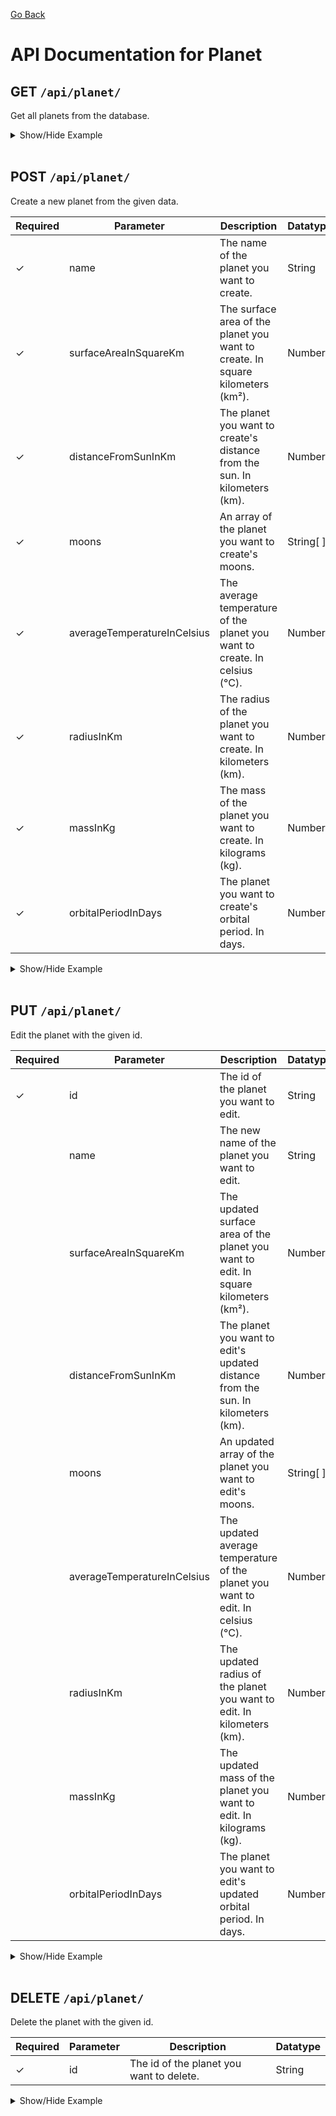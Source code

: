 [Go Back](./README.md)

# API Documentation for Planet

## GET `/api/planet/`

Get all planets from the database.

<details>
<summary>Show/Hide Example</summary>

Send a GET request to `/api/planet/`:

Response:

```json
{
	"success": true,
	"error": "",
	"data": [
		{
			"name": "Mars",
			"surfaceAreaInSquareKm": 1448000000,
			"distanceFromSunInKm": 211130000,
			"moons": ["Phobos", "Deimos"],
			"averageTemperatureInCelsius": -60,
			"radiusInKm": 3389,
			"massInKg": 6.39e23,
			"orbitalPeriodInDays": 686,
			"_id": "6268416474fd7ab3f2cfeb85",
			"__v": 0
		},
		{
			"_id": "6268481074fd7ab3f2cfeb8d",
			"name": "Earth",
			"surfaceAreaInSquareKm": 510100000,
			"distanceFromSunInKm": 150550000,
			"moons": ["Luna"],
			"averageTemperatureInCelsius": 15,
			"radiusInKm": 6378,
			"massInKg": 5.9722e24,
			"orbitalPeriodInDays": 365,
			"__v": 0
		}
	]
}
```

</details>
<br>

## POST `/api/planet/`

Create a new planet from the given data.

| Required | Parameter                   | Description                                                                    | Datatype  |
| -------- | --------------------------- | ------------------------------------------------------------------------------ | --------- |
| ✓        | name                        | The name of the planet you want to create.                                     | String    |
| ✓        | surfaceAreaInSquareKm       | The surface area of the planet you want to create. In square kilometers (km²). | Number    |
| ✓        | distanceFromSunInKm         | The planet you want to create's distance from the sun. In kilometers (km).     | Number    |
| ✓        | moons                       | An array of the planet you want to create's moons.                             | String[ ] |
| ✓        | averageTemperatureInCelsius | The average temperature of the planet you want to create. In celsius (°C).     | Number    |
| ✓        | radiusInKm                  | The radius of the planet you want to create. In kilometers (km).               | Number    |
| ✓        | massInKg                    | The mass of the planet you want to create. In kilograms (kg).                  | Number    |
| ✓        | orbitalPeriodInDays         | The planet you want to create's orbital period. In days.                       | Number    |

<details>
<summary>Show/Hide Example</summary>

Send a POST request to `/api/planet/` with the following body:

```json
{
	"name": "Mars",
	"surfaceAreaInSquareKm": 1448000000,
	"distanceFromSunInKm": 211130000,
	"moons": ["Phobos", "Deimos"],
	"averageTemperatureInCelsius": -60,
	"radiusInKm": 3389,
	"massInKg": 6.39e23,
	"orbitalPeriodInDays": 686
}
```

Response:

```json
{
	"success": true,
	"error": "",
	"data": {
		"name": "Mars",
		"surfaceAreaInSquareKm": 1448000000,
		"distanceFromSunInKm": 211130000,
		"moons": ["Phobos", "Deimos"],
		"averageTemperatureInCelsius": -60,
		"radiusInKm": 3389,
		"massInKg": 6.39e23,
		"orbitalPeriodInDays": 686,
		"_id": "6268416474fd7ab3f2cfeb85",
		"__v": 0
	}
}
```

</details>
<br>

## PUT `/api/planet/`

Edit the planet with the given id.

| Required | Parameter                   | Description                                                                          | Datatype  |
| -------- | --------------------------- | ------------------------------------------------------------------------------------ | --------- |
| ✓        | id                          | The id of the planet you want to edit.                                               | String    |
|          | name                        | The new name of the planet you want to edit.                                         | String    |
|          | surfaceAreaInSquareKm       | The updated surface area of the planet you want to edit. In square kilometers (km²). | Number    |
|          | distanceFromSunInKm         | The planet you want to edit's updated distance from the sun. In kilometers (km).     | Number    |
|          | moons                       | An updated array of the planet you want to edit's moons.                             | String[ ] |
|          | averageTemperatureInCelsius | The updated average temperature of the planet you want to edit. In celsius (°C).     | Number    |
|          | radiusInKm                  | The updated radius of the planet you want to edit. In kilometers (km).               | Number    |
|          | massInKg                    | The updated mass of the planet you want to edit. In kilograms (kg).                  | Number    |
|          | orbitalPeriodInDays         | The planet you want to edit's updated orbital period. In days.                       | Number    |

<details>
<summary>Show/Hide Example</summary>

Send a PUT request to `/api/planet/` with the following body:

```json
{
	"id": "6268416474fd7ab3f2cfeb85",
	"massInKg": 32,
	"orbitalPeriodInDays": 1
}
```

Response:

```json
{
	"success": true,
	"error": "",
	"data": {
		"name": "Mars",
		"surfaceAreaInSquareKm": 1448000000,
		"distanceFromSunInKm": 211130000,
		"moons": ["Phobos", "Deimos"],
		"averageTemperatureInCelsius": -60,
		"radiusInKm": 3389,
		"massInKg": 32,
		"orbitalPeriodInDays": 1,
		"_id": "6268416474fd7ab3f2cfeb85",
		"__v": 0
	}
}
```

</details>
<br>

## DELETE `/api/planet/`

Delete the planet with the given id.

| Required | Parameter | Description                              | Datatype |
| -------- | --------- | ---------------------------------------- | -------- |
| ✓        | id        | The id of the planet you want to delete. | String   |

<details>
<summary>Show/Hide Example</summary>
Send a DELETE request to `/api/planet/` with the following body:

```json
{
	"id": "6268481074fd7ab3f2cfeb8d"
}
```

Response:

```json
{
	"success": true,
	"error": "",
	"data": {
		"_id": "6268481074fd7ab3f2cfeb8d",
		"name": "Earth",
		"surfaceAreaInSquareKm": 510100000,
		"distanceFromSunInKm": 150550000,
		"moons": ["Luna"],
		"averageTemperatureInCelsius": 15,
		"radiusInKm": 6378,
		"massInKg": 5.9722e24,
		"orbitalPeriodInDays": 365,
		"__v": 0
	}
}
```

</details>
